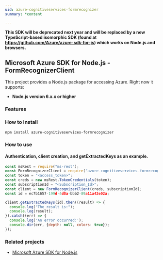 ```yaml
---
uid: azure-cognitiveservices-formrecognizer
summary: *content

---
```

**This SDK will be deprecated next year and will be replaced by a new TypeScript-based isomorphic SDK (found at https://github.com/Azure/azure-sdk-for-js) which works on Node.js and browsers.**
## Microsoft Azure SDK for Node.js - FormRecognizerClient

This project provides a Node.js package for accessing Azure. Right now it supports:
- **Node.js version 6.x.x or higher**

### Features


### How to Install

```bash
npm install azure-cognitiveservices-formrecognizer
```

### How to use

#### Authentication, client creation, and getExtractedKeys  as an example.

```javascript
const msRest = require("ms-rest");
const FormRecognizerClient = require("azure-cognitiveservices-formrecognizer");
const token = "<access_token>";
const creds = new msRest.TokenCredentials(token);
const subscriptionId = "<Subscription_Id>";
const client = new FormRecognizerClient(creds, subscriptionId);
const id = ec7b1657-199d-4d8a-bbb2-89a11a42e02a;

client.getExtractedKeys(id).then((result) => {
  console.log("The result is:");
  console.log(result);
}).catch((err) => {
  console.log('An error occurred:');
  console.dir(err, {depth: null, colors: true});
});
```

### Related projects

- [Microsoft Azure SDK for Node.js](https://github.com/Azure/azure-sdk-for-node)
